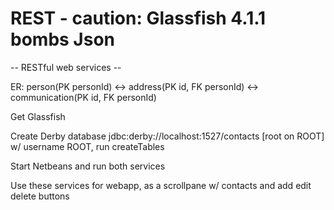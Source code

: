 # REST - caution: Glassfish 4.1.1 bombs Json

-- RESTful web services --

ER: person(PK personId) <-> address(PK id, FK personId)
                        <-> communication(PK id, FK personId)

Get Glassfish

Create Derby database jdbc:derby://localhost:1527/contacts [root on ROOT] w/ username ROOT,
run createTables

Start Netbeans and run both services

Use these services for webapp,
as a scrollpane w/ contacts and add edit delete buttons

